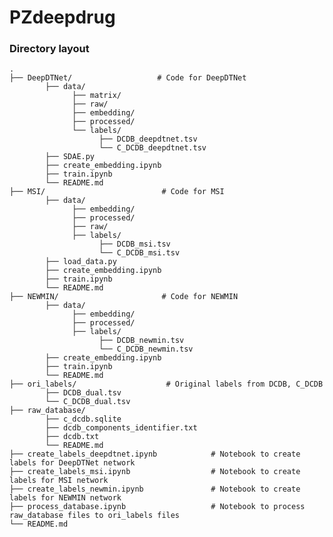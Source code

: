 # PZdeepdrug

### Directory layout

    .
    ├── DeepDTNet/                   # Code for DeepDTNet
            ├── data/
                  ├── matrix/
                  ├── raw/
                  ├── embedding/
                  ├── processed/
                  └── labels/
                        ├── DCDB_deepdtnet.tsv
                        └── C_DCDB_deepdtnet.tsv
            ├── SDAE.py
            ├── create_embedding.ipynb
            ├── train.ipynb
            └── README.md
    ├── MSI/                          # Code for MSI
            ├── data/
                  ├── embedding/
                  ├── processed/
                  ├── raw/
                  ├── labels/
                        ├── DCDB_msi.tsv
                        └── C_DCDB_msi.tsv
            ├── load_data.py
            ├── create_embedding.ipynb
            ├── train.ipynb
            └── README.md
    ├── NEWMIN/                       # Code for NEWMIN
            ├── data/
                  ├── embedding/
                  ├── processed/
                  ├── labels/
                        ├── DCDB_newmin.tsv
                        └── C_DCDB_newmin.tsv
            ├── create_embedding.ipynb
            ├── train.ipynb
            └── README.md
    ├── ori_labels/                    # Original labels from DCDB, C_DCDB
            ├── DCDB_dual.tsv
            └── C_DCDB_dual.tsv
    ├── raw_database/
            ├── c_dcdb.sqlite
            ├── dcdb_components_identifier.txt
            ├── dcdb.txt
            └── README.md
    ├── create_labels_deepdtnet.ipynb            # Notebook to create labels for DeepDTNet network
    ├── create_labels_msi.ipynb                  # Notebook to create labels for MSI network
    ├── create_labels_newmin.ipynb               # Notebook to create labels for NEWMIN network
    ├── process_database.ipynb                   # Notebook to process raw_database files to ori_labels files
    └── README.md
